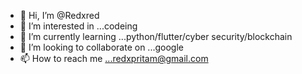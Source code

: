 - 👋 Hi, I’m @Redxred
- 👀 I’m interested in ...codeing
- 🌱 I’m currently learning ...python/flutter/cyber security/blockchain
- 💞️ I’m looking to collaborate on ...google
- 📫 How to reach me ...redxpritam@gmail.com

<!---
Redxred/Redxred is a ✨ special ✨ repository because its `README.md` (this file) appears on your GitHub profile.
You can click the Preview link to take a look at your changes.
--->
